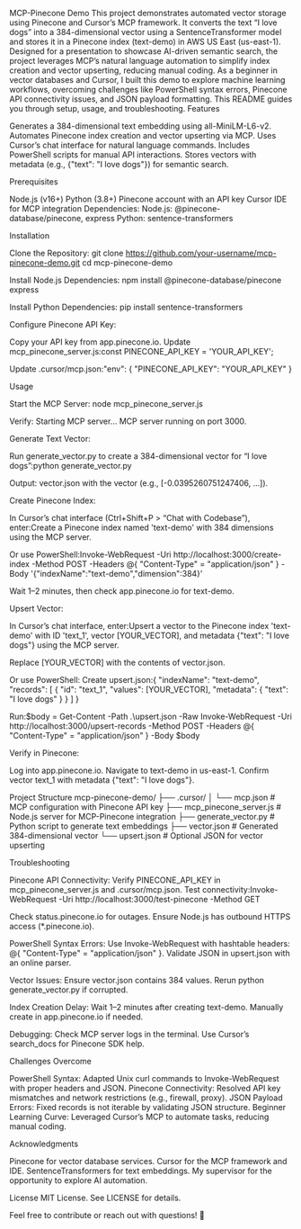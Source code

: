 MCP-Pinecone Demo
This project demonstrates automated vector storage using Pinecone and Cursor’s MCP framework. It converts the text “I love dogs” into a 384-dimensional vector using a SentenceTransformer model and stores it in a Pinecone index (text-demo) in AWS US East (us-east-1). Designed for a presentation to showcase AI-driven semantic search, the project leverages MCP’s natural language automation to simplify index creation and vector upserting, reducing manual coding.
As a beginner in vector databases and Cursor, I built this demo to explore machine learning workflows, overcoming challenges like PowerShell syntax errors, Pinecone API connectivity issues, and JSON payload formatting. This README guides you through setup, usage, and troubleshooting.
Features

Generates a 384-dimensional text embedding using all-MiniLM-L6-v2.
Automates Pinecone index creation and vector upserting via MCP.
Uses Cursor’s chat interface for natural language commands.
Includes PowerShell scripts for manual API interactions.
Stores vectors with metadata (e.g., {"text": "I love dogs"}) for semantic search.

Prerequisites

Node.js (v16+)
Python (3.8+)
Pinecone account with an API key
Cursor IDE for MCP integration
Dependencies:
Node.js: @pinecone-database/pinecone, express
Python: sentence-transformers



Installation

Clone the Repository:
git clone https://github.com/your-username/mcp-pinecone-demo.git
cd mcp-pinecone-demo


Install Node.js Dependencies:
npm install @pinecone-database/pinecone express


Install Python Dependencies:
pip install sentence-transformers


Configure Pinecone API Key:

Copy your API key from app.pinecone.io.
Update mcp_pinecone_server.js:const PINECONE_API_KEY = 'YOUR_API_KEY';


Update .cursor/mcp.json:"env": {
  "PINECONE_API_KEY": "YOUR_API_KEY"
}





Usage

Start the MCP Server:
node mcp_pinecone_server.js


Verify: Starting MCP server... MCP server running on port 3000.


Generate Text Vector:

Run generate_vector.py to create a 384-dimensional vector for “I love dogs”:python generate_vector.py


Output: vector.json with the vector (e.g., [-0.0395260751247406, ...]).


Create Pinecone Index:

In Cursor’s chat interface (Ctrl+Shift+P > “Chat with Codebase”), enter:Create a Pinecone index named 'text-demo' with 384 dimensions using the MCP server.


Or use PowerShell:Invoke-WebRequest -Uri http://localhost:3000/create-index -Method POST -Headers @{ "Content-Type" = "application/json" } -Body '{"indexName":"text-demo","dimension":384}'


Wait 1–2 minutes, then check app.pinecone.io for text-demo.


Upsert Vector:

In Cursor’s chat interface, enter:Upsert a vector to the Pinecone index 'text-demo' with ID 'text_1', vector [YOUR_VECTOR], and metadata {"text": "I love dogs"} using the MCP server.


Replace [YOUR_VECTOR] with the contents of vector.json.


Or use PowerShell:
Create upsert.json:{
  "indexName": "text-demo",
  "records": [
    {
      "id": "text_1",
      "values": [YOUR_VECTOR],
      "metadata": { "text": "I love dogs" }
    }
  ]
}


Run:$body = Get-Content -Path .\upsert.json -Raw
Invoke-WebRequest -Uri http://localhost:3000/upsert-records -Method POST -Headers @{ "Content-Type" = "application/json" } -Body $body






Verify in Pinecone:

Log into app.pinecone.io.
Navigate to text-demo in us-east-1.
Confirm vector text_1 with metadata {"text": "I love dogs"}.



Project Structure
mcp-pinecone-demo/
├── .cursor/
│   └── mcp.json           # MCP configuration with Pinecone API key
├── mcp_pinecone_server.js # Node.js server for MCP-Pinecone integration
├── generate_vector.py     # Python script to generate text embeddings
├── vector.json            # Generated 384-dimensional vector
└── upsert.json            # Optional JSON for vector upserting

Troubleshooting

Pinecone API Connectivity:
Verify PINECONE_API_KEY in mcp_pinecone_server.js and .cursor/mcp.json.
Test connectivity:Invoke-WebRequest -Uri http://localhost:3000/test-pinecone -Method GET


Check status.pinecone.io for outages.
Ensure Node.js has outbound HTTPS access (*.pinecone.io).


PowerShell Syntax Errors:
Use Invoke-WebRequest with hashtable headers: @{ "Content-Type" = "application/json" }.
Validate JSON in upsert.json with an online parser.


Vector Issues:
Ensure vector.json contains 384 values.
Rerun python generate_vector.py if corrupted.


Index Creation Delay:
Wait 1–2 minutes after creating text-demo.
Manually create in app.pinecone.io if needed.


Debugging:
Check MCP server logs in the terminal.
Use Cursor’s search_docs for Pinecone SDK help.



Challenges Overcome

PowerShell Syntax: Adapted Unix curl commands to Invoke-WebRequest with proper headers and JSON.
Pinecone Connectivity: Resolved API key mismatches and network restrictions (e.g., firewall, proxy).
JSON Payload Errors: Fixed records is not iterable by validating JSON structure.
Beginner Learning Curve: Leveraged Cursor’s MCP to automate tasks, reducing manual coding.

Acknowledgments

Pinecone for vector database services.
Cursor for the MCP framework and IDE.
SentenceTransformers for text embeddings.
My supervisor for the opportunity to explore AI automation.

License
MIT License. See LICENSE for details.

Feel free to contribute or reach out with questions! 🚀
